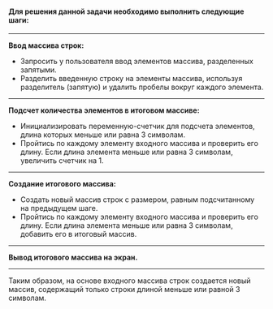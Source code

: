 #### Для решения данной задачи необходимо выполнить следующие шаги:
---

**Ввод массива строк:**
* Запросить у пользователя ввод элементов массива, разделенных запятыми.
* Разделить введенную строку на элементы массива, используя разделитель (запятую) и удалить пробелы вокруг каждого элемента.
---

**Подсчет количества элементов в итоговом массиве:**
* Инициализировать переменную-счетчик для подсчета элементов, длина которых меньше или равна 3 символам.
* Пройтись по каждому элементу входного массива и проверить его длину. Если длина элемента меньше или равна 3 символам, увеличить счетчик на 1.
---

**Создание итогового массива:**
* Создать новый массив строк с размером, равным подсчитанному на предыдущем шаге.
* Пройтись по каждому элементу входного массива и проверить его длину. Если длина элемента меньше или равна 3 символам, добавить его в итоговый массив.
---

**Вывод итогового массива на экран.**

---
Таким образом, на основе входного массива строк создается новый массив, содержащий только строки длиной меньше или равной 3 символам.